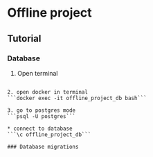 # Offline project

## Tutorial

### Database

1. Open terminal

``````

2. open docker in terminal
```docker exec -it offline_project_db bash```

3. go to postgres mode
```psql -U postgres```

* connect to database
```\c offline_project_db```

### Database migrations
